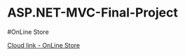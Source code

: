 # ASP.NET-MVC-Final-Project

#OnLine Store


[Cloud link - OnLine Store](http://onlinestore-final.azurewebsites.net/)
